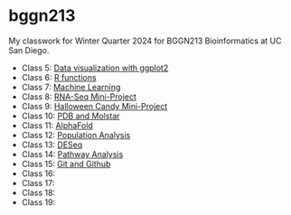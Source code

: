 # bggn213
My classwork for Winter Quarter 2024 for BGGN213 Bioinformatics at UC San Diego.

- Class 5: [Data visualization with ggplot2](https://github.com/r88ngg/bggn213/blob/main/class05/class05.pdf)
- Class 6: [R functions](https://github.com/r88ngg/bggn213/blob/main/class06/class06.pdf)
- Class 7: [Machine Learning](https://github.com/r88ngg/bggn213/blob/main/class07/class07_machinelearning_1.pdf)
- Class 8: [RNA-Seq Mini-Project](https://github.com/r88ngg/bggn213/blob/main/class08/class08_mini_project.pdf)
- Class 9: [Halloween Candy Mini-Project](https://github.com/r88ngg/bggn213/blob/main/class10/class09-mini-project.pdf)
- Class 10: [PDB and Molstar](https://github.com/r88ngg/bggn213/blob/main/class10/class10.pdf) 
- Class 11: [AlphaFold](https://github.com/r88ngg/bggn213/blob/main/class11/class11.pdf)
- Class 12: [Population Analysis](https://github.com/r88ngg/bggn213/blob/main/class12/class12_q13_14.pdf)
- Class 13: [DESeq](https://github.com/r88ngg/bggn213/blob/main/class13/class13.pdf)
- Class 14: [Pathway Analysis](https://github.com/r88ngg/bggn213/blob/main/class14/class14.pdf)
- Class 15: [Git and Github](https://github.com/r88ngg/bggn213/blob/main/class15/HW8_unix_questions.pdf)
- Class 16: []()
- Class 17: []()
- Class 18: []()
- Class 19: []()
